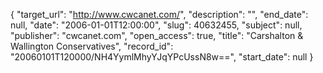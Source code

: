 {
  "target_url": "http://www.cwcanet.com/", 
  "description": "", 
  "end_date": null, 
  "date": "2006-01-01T12:00:00", 
  "slug": 40632455, 
  "subject": null, 
  "publisher": "cwcanet.com", 
  "open_access": true, 
  "title": "Carshalton & Wallington Conservatives", 
  "record_id": "20060101T120000/NH4YymlMhyYJqYPcUssN8w==", 
  "start_date": null
}


